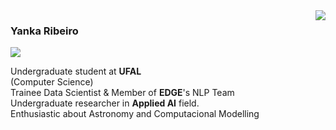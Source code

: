 <img align='right' src="https://github-readme-stats.vercel.app/api?username=yrribeiro&show_icons=true&title_color=783c00&text_color=af552e&icon_color=783c00&bg_color=f8efd4&cache_seconds=2300">

### Yanka Ribeiro

<a><a href="https://www.linkedin.com/in/yanka-ribeiro/"><img src="https://img.shields.io/badge/linkedin-%230077B5.svg?&logo=linkedin&logoColor=white"/></a>
<p>
Undergraduate student at <b>UFAL</b><br/> (Computer Science)<br>
Trainee Data Scientist & Member of <b>EDGE</b>'s NLP Team<br>
Undergraduate researcher in <b>Applied AI</b> field.</b><br>
Enthusiastic about Astronomy and Computacional Modelling
</p>
